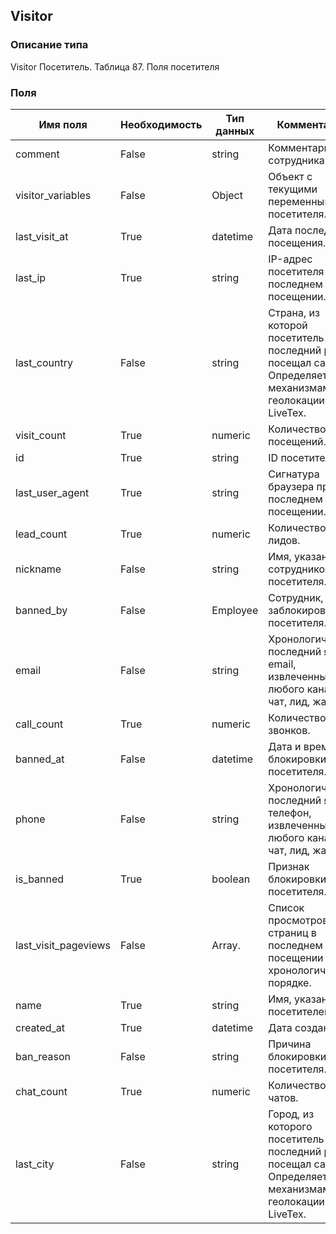 
## Visitor

### Описание типа
Visitor
Посетитель.
Таблица 87. Поля посетителя


### Поля

| Имя поля | Необходимость | Тип данных | Комментарий |
|---|---|---|---|
|comment|False|string|Комментарий сотрудника.<br/>|
|visitor_variables|False|Object|Объект с текущими переменными посетителя.<br/>|
|last_visit_at|True|datetime|Дата последнего посещения.<br/>|
|last_ip|True|string|IP-адрес посетителя при последнем посещении.<br/>|
|last_country|False|string|Страна, из которой посетитель последний раз посещал сайт.<br/>Определяется механизмами геолокации LiveTex.<br/>|
|visit_count|True|numeric|Количество посещений.<br/>|
|id|True|string|ID посетителя.<br/>|
|last_user_agent|True|string|Сигнатура браузера при последнем посещении.<br/>|
|lead_count|True|numeric|Количество лидов.<br/>|
|nickname|False|string|Имя, указанное сотрудником для посетителя.<br/>|
|banned_by|False|Employee|Сотрудник, заблокировавший посетителя.<br/>|
|email|False|string|Хронологически последний явный email, извлеченный из любого канала: чат, лид, жалоба.<br/>|
|call_count|True|numeric|Количество звонков.<br/>|
|banned_at|False|datetime|Дата и время блокировки посетителя.<br/>|
|phone|False|string|Хронологически последний явный телефон, извлеченный из любого канала: чат, лид, жалоба.<br/>|
|is_banned|True|boolean|Признак блокировки посетителя.<br/>|
|last_visit_pageviews|False|Array.<PageView>|Список просмотров страниц в последнем посещении в хронологическом порядке.<br/>|
|name|True|string|Имя, указанное посетителем. <br/>|
|created_at|True|datetime|Дата создания.<br/>|
|ban_reason|False|string|Причина блокировки посетителя.<br/>|
|chat_count|True|numeric|Количество чатов.<br/>|
|last_city|False|string|Город, из которого посетитель последний раз посещал сайт.<br/>Определяется механизмами геолокации LiveTex.<br/>|
